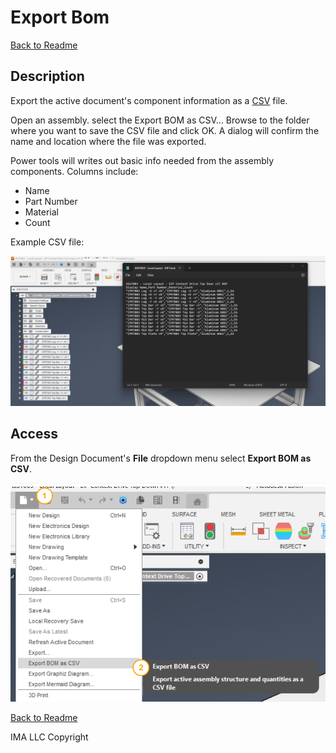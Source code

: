 # Export Bom

[Back to Readme](../README.md)

## Description

Export the active document's component information as a [CSV](https://en.wikipedia.org/wiki/Comma-separated_values) file.

Open an assembly. select the Export BOM as CSV... 
Browse to the folder where you want to save the CSV file and click OK.
A dialog will confirm the name and location where the file was exported.

Power tools will writes out basic info needed from the assembly components. Columns include:

- Name
- Part Number
- Material
- Count

Example CSV file:

![CSV file](/docs/assets/exportbom_001.png)

## Access

From the Design Document's **File** dropdown menu select **Export BOM as CSV**.

![access](/docs/assets/exportbom_002.png)

[Back to Readme](../README.md)

IMA LLC Copyright
